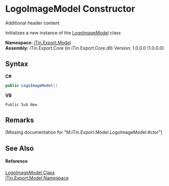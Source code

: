 # LogoImageModel Constructor 
Additional header content 

Initializes a new instance of the <a href="8f7b0b96-133a-1032-18c8-f90b2e490c0b">LogoImageModel</a> class

**Namespace:**&nbsp;<a href="ef57ffcc-e95e-b212-5a46-9aa6f5a3511f">iTin.Export.Model</a><br />**Assembly:**&nbsp;iTin.Export.Core (in iTin.Export.Core.dll) Version: 1.0.0.0 (1.0.0.0)

## Syntax

**C#**<br />
``` C#
public LogoImageModel()
```

**VB**<br />
``` VB
Public Sub New
```


## Remarks
\[Missing <remarks> documentation for "M:iTin.Export.Model.LogoImageModel.#ctor"\]

## See Also


#### Reference
<a href="8f7b0b96-133a-1032-18c8-f90b2e490c0b">LogoImageModel Class</a><br /><a href="ef57ffcc-e95e-b212-5a46-9aa6f5a3511f">iTin.Export.Model Namespace</a><br />